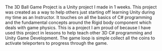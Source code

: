 The 3D Ball Game Project is a Unity project I made in 1 weeks. This project was created as a way to help others just starting off learning Unity during my time as an Instructor. It touches on all the basics of C# programming and the fundamental concepts around the Rigid body component which deals with game physics. This is a project I am proud of because I have used this project in lessons to help teach other 3D C# programming and Unity Game Development. The game loop is simple collect all the coins to activate teleporters to progress through the game.
